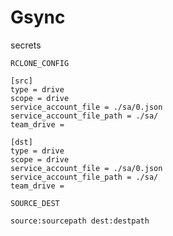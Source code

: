 # Gsync

secrets

`RCLONE_CONFIG`
```
[src]
type = drive
scope = drive
service_account_file = ./sa/0.json
service_account_file_path = ./sa/
team_drive = 

[dst]
type = drive
scope = drive
service_account_file = ./sa/0.json
service_account_file_path = ./sa/
team_drive = 

```


`SOURCE_DEST`
```
source:sourcepath dest:destpath
```
